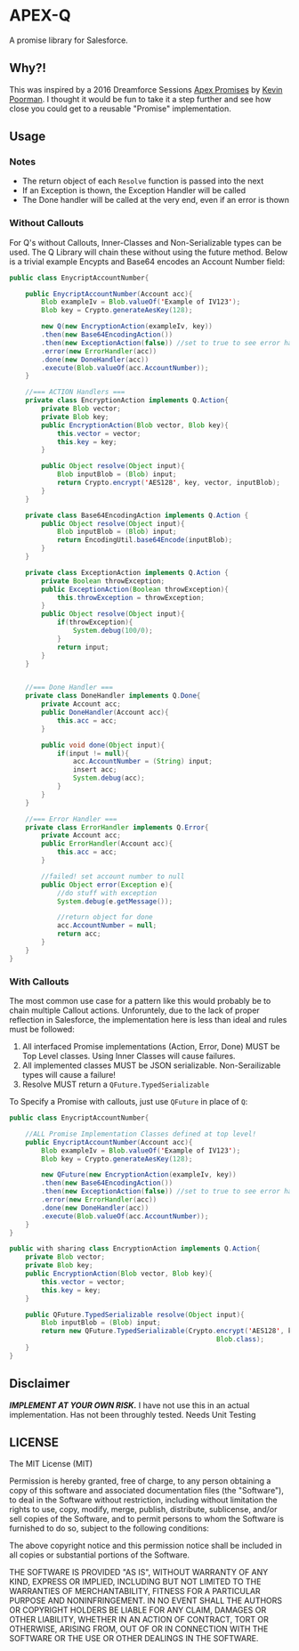 # APEX-Q

A promise library for Salesforce.

## Why?!

This was inspired by a 2016 Dreamforce Sessions [Apex Promises](https://success.salesforce.com/Sessions?eventId=a1Q3000000qQOd9EAG#/session/a2q3A000000LBdnQAG) by [Kevin Poorman](https://github.com/codefriar).  I thought it would be fun to take it a step further and see how close you could get to a reusable "Promise" implementation.

## Usage

### Notes

* The return object of each `Resolve` function is passed into the next
* If an Exception is thown, the Exception Handler will be called
* The Done handler will be called at the very end, even if an error is thown

### Without Callouts

For Q's without Callouts, Inner-Classes and Non-Serializable types can be used.  The Q Library will chain these without using the future method. Below is a trivial example Encypts and Base64 encodes an Account Number field:

``` java
public class EnycriptAccountNumber{

    public EnycriptAccountNumber(Account acc){
        Blob exampleIv = Blob.valueOf('Example of IV123');
        Blob key = Crypto.generateAesKey(128);

        new Q(new EncryptionAction(exampleIv, key))
        .then(new Base64EncodingAction())
        .then(new ExceptionAction(false)) //set to true to see error handling
        .error(new ErrorHandler(acc))
        .done(new DoneHandler(acc))
        .execute(Blob.valueOf(acc.AccountNumber));
    }

    //=== ACTION Handlers ===
    private class EncryptionAction implements Q.Action{
        private Blob vector;
        private Blob key;
        public EncryptionAction(Blob vector, Blob key){
            this.vector = vector;
            this.key = key;
        }

        public Object resolve(Object input){
            Blob inputBlob = (Blob) input;
            return Crypto.encrypt('AES128', key, vector, inputBlob);
        }
    }

    private class Base64EncodingAction implements Q.Action {
        public Object resolve(Object input){
            Blob inputBlob = (Blob) input;
            return EncodingUtil.base64Encode(inputBlob);
        }
    }

    private class ExceptionAction implements Q.Action {
        private Boolean throwException;
        public ExceptionAction(Boolean throwException){
            this.throwException = throwException;
        }
        public Object resolve(Object input){
            if(throwException){
                System.debug(100/0);
            }
            return input;
        }
    }


    //=== Done Handler ===
    private class DoneHandler implements Q.Done{
        private Account acc;
        public DoneHandler(Account acc){
            this.acc = acc;
        }

        public void done(Object input){
            if(input != null){
                acc.AccountNumber = (String) input;
                insert acc;
                System.debug(acc);
            }
        }
    }

    //=== Error Handler ===
    private class ErrorHandler implements Q.Error{
        private Account acc;
        public ErrorHandler(Account acc){
            this.acc = acc;
        }

        //failed! set account number to null
        public Object error(Exception e){
            //do stuff with exception
            System.debug(e.getMessage());

            //return object for done
            acc.AccountNumber = null;
            return acc;
        }
    }
}
```


### With Callouts

The most common use case for a pattern like this would probably be to chain multiple Callout actions.  Unforuntely, due to the lack of proper reflection in Salesforce, the implementation here is less than ideal and rules must be followed:

1. All interfaced Promise implementations (Action, Error, Done) MUST be Top Level classes.  Using Inner Classes will cause failures.
2. All implemented classes MUST be JSON serializable.  Non-Serailizable types will cause a failure!
3. Resolve MUST return a `QFuture.TypedSerializable`

To Specify a Promise with callouts, just use `QFuture` in place of `Q`:

``` java
public class EnycriptAccountNumber{

    //ALL Promise Implementation Classes defined at top level!
    public EnycriptAccountNumber(Account acc){
        Blob exampleIv = Blob.valueOf('Example of IV123');
        Blob key = Crypto.generateAesKey(128);

        new QFuture(new EncryptionAction(exampleIv, key))
        .then(new Base64EncodingAction())
        .then(new ExceptionAction(false)) //set to true to see error handling
        .error(new ErrorHandler(acc))
        .done(new DoneHandler(acc))
        .execute(Blob.valueOf(acc.AccountNumber));
    }
}

public with sharing class EncryptionAction implements Q.Action{
    private Blob vector;
    private Blob key;
    public EncryptionAction(Blob vector, Blob key){
        this.vector = vector;
        this.key = key;
    }

    public QFuture.TypedSerializable resolve(Object input){
        Blob inputBlob = (Blob) input;
        return new QFuture.TypedSerializable(Crypto.encrypt('AES128', key, vector, inputBlob),
                                                    Blob.class);
    }
}
```

## Disclaimer
***IMPLEMENT AT YOUR OWN RISK.***
I have not use this in an actual implementation.  Has not been throughly tested.  Needs Unit Testing

## LICENSE
The MIT License (MIT)

Permission is hereby granted, free of charge, to any person obtaining a copy of this software and associated documentation files (the "Software"), to deal in the Software without restriction, including without limitation the rights to use, copy, modify, merge, publish, distribute, sublicense, and/or sell copies of the Software, and to permit persons to whom the Software is furnished to do so, subject to the following conditions:

The above copyright notice and this permission notice shall be included in all copies or substantial portions of the Software.

THE SOFTWARE IS PROVIDED "AS IS", WITHOUT WARRANTY OF ANY KIND, EXPRESS OR IMPLIED, INCLUDING BUT NOT LIMITED TO THE WARRANTIES OF MERCHANTABILITY, FITNESS FOR A PARTICULAR PURPOSE AND NONINFRINGEMENT. IN NO EVENT SHALL THE AUTHORS OR COPYRIGHT HOLDERS BE LIABLE FOR ANY CLAIM, DAMAGES OR OTHER LIABILITY, WHETHER IN AN ACTION OF CONTRACT, TORT OR OTHERWISE, ARISING FROM, OUT OF OR IN CONNECTION WITH THE SOFTWARE OR THE USE OR OTHER DEALINGS IN THE SOFTWARE.
